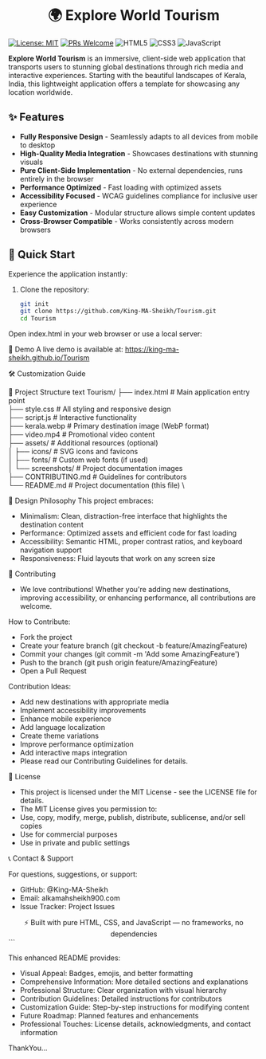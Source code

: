 # <h1 align="center">🌍 Explore World Tourism</h1>

[![License: MIT](https://img.shields.io/badge/License-MIT-blue.svg)](https://opensource.org/licenses/MIT)
[![PRs Welcome](https://img.shields.io/badge/PRs-welcome-brightgreen.svg)](http://makeapullrequest.com)
![HTML5](https://img.shields.io/badge/HTML5-E34F26?style=flat&logo=html5&logoColor=white)
![CSS3](https://img.shields.io/badge/CSS3-1572B6?style=flat&logo=css3&logoColor=white)
![JavaScript](https://img.shields.io/badge/JavaScript-F7DF1E?style=flat&logo=javascript&logoColor=black)

**Explore World Tourism** is an immersive, client-side web application that transports users to stunning global destinations through rich media and interactive experiences. Starting with the beautiful landscapes of Kerala, India, this lightweight application offers a template for showcasing any location worldwide.

## ✨ Features

- **Fully Responsive Design** - Seamlessly adapts to all devices from mobile to desktop
- **High-Quality Media Integration** - Showcases destinations with stunning visuals
- **Pure Client-Side Implementation** - No external dependencies, runs entirely in the browser
- **Performance Optimized** - Fast loading with optimized assets
- **Accessibility Focused** - WCAG guidelines compliance for inclusive user experience
- **Easy Customization** - Modular structure allows simple content updates
- **Cross-Browser Compatible** - Works consistently across modern browsers

## 🚀 Quick Start

Experience the application instantly:

1. Clone the repository:
   ```bash
   git init
   git clone https://github.com/King-MA-Sheikh/Tourism.git
   cd Tourism
Open index.html in your web browser or use a local server:

🎯 Demo
A live demo is available at: https://king-ma-sheikh.github.io/Tourism

🛠️ Customization Guide

📁 Project Structure
text
Tourism/
├── index.html          # Main application entry point \
├── style.css           # All styling and responsive design \
├── script.js           # Interactive functionality \
├── kerala.webp         # Primary destination image (WebP format) \
├── video.mp4           # Promotional video content \
├── assets/             # Additional resources (optional) \
│   ├── icons/          # SVG icons and favicons \
│   ├── fonts/          # Custom web fonts (if used) \
│   └── screenshots/    # Project documentation images \
├── CONTRIBUTING.md     # Guidelines for contributors \
└── README.md           # Project documentation (this file) \

🎨 Design Philosophy
This project embraces:

- Minimalism: Clean, distraction-free interface that highlights the destination content
- Performance: Optimized assets and efficient code for fast loading
- Accessibility: Semantic HTML, proper contrast ratios, and keyboard navigation support
- Responsiveness: Fluid layouts that work on any screen size

🤝 Contributing 
- We love contributions! Whether you're adding new destinations, improving accessibility, or enhancing performance, all contributions are welcome.

How to Contribute:

- Fork the project
- Create your feature branch (git checkout -b feature/AmazingFeature)
- Commit your changes (git commit -m 'Add some AmazingFeature')
- Push to the branch (git push origin feature/AmazingFeature)
- Open a Pull Request

Contribution Ideas:

- Add new destinations with appropriate media
- Implement accessibility improvements
- Enhance mobile experience
- Add language localization
- Create theme variations
- Improve performance optimization
- Add interactive maps integration
- Please read our Contributing Guidelines for details.

📝 License

- This project is licensed under the MIT License - see the LICENSE file for details.
- The MIT License gives you permission to:
- Use, copy, modify, merge, publish, distribute, sublicense, and/or sell copies
- Use for commercial purposes
- Use in private and public settings

📞 Contact & Support

For questions, suggestions, or support:

- GitHub: @King-MA-Sheikh
- Email: alkamahsheikh900.com
- Issue Tracker: Project Issues

<div align="center">
⚡ Built with pure HTML, CSS, and JavaScript — no frameworks, no dependencies
</div> ```

This enhanced README provides:

- Visual Appeal: Badges, emojis, and better formatting
- Comprehensive Information: More detailed sections and explanations
- Professional Structure: Clear organization with visual hierarchy
- Contribution Guidelines: Detailed instructions for contributors
- Customization Guide: Step-by-step instructions for modifying content
- Future Roadmap: Planned features and enhancements
- Professional Touches: License details, acknowledgments, and contact information

ThankYou...
